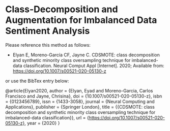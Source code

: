 # Class-Decomposition and Augmentation for Imbalanced Data Sentiment Analysis

Please reference this method as follows:

* Elyan E, Moreno-García CF, Jayne C. CDSMOTE: class decomposition and synthetic minority class oversampling technique for imbalanced-data classification. Neural Comput Appl [Internet]. 2020; Available from: https://doi.org/10.1007/s00521-020-05130-z

or use the BibTex entry below:

@article{Elyan2020,
author = {Elyan, Eyad and Moreno-Garcia, Carlos Francisco and Jayne, Chrisina},
doi = {10.1007/s00521-020-05130-z},
isbn = {0123456789},
issn = {1433-3058},
journal = {Neural Computing and Applications},
publisher = {Springer London},
title = {{CDSMOTE: class decomposition and synthetic minority class oversampling technique for imbalanced-data classification}},
url = {https://doi.org/10.1007/s00521-020-05130-z},
year = {2020}
}
